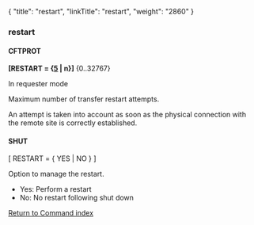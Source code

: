 {
    "title": "restart",
    "linkTitle": "restart",
    "weight": "2860"
}<span id="restart"></span>

### restart

#### CFTPROT

**\[RESTART =
{<u>5</u> | n}\]** {0..32767} 

In requester mode

Maximum number of transfer restart attempts.

An attempt is taken into account as soon as the physical connection
with the remote site is correctly established.

#### SHUT

\[ RESTART = { YES | NO } \]

Option to manage the restart.

- Yes: Perform a restart
- No: No restart following shut down

[Return to Command index](../../)

 

